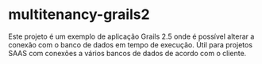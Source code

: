 # multitenancy-grails2
Este projeto é um exemplo de aplicação Grails 2.5 onde é possível alterar a conexão com o banco de dados em tempo de execução.
Útil para projetos SAAS com conexões a vários bancos de dados de acordo com o cliente. 

